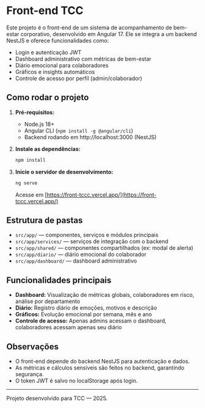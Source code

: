 # Front-end TCC

Este projeto é o front-end de um sistema de acompanhamento de bem-estar corporativo, desenvolvido em Angular 17. Ele se integra a um backend NestJS e oferece funcionalidades como:

- Login e autenticação JWT
- Dashboard administrativo com métricas de bem-estar
- Diário emocional para colaboradores
- Gráficos e insights automáticos
- Controle de acesso por perfil (admin/colaborador)

## Como rodar o projeto

1. **Pré-requisitos:**
   - Node.js 18+
   - Angular CLI (`npm install -g @angular/cli`)
   - Backend rodando em http://localhost:3000 (NestJS)

2. **Instale as dependências:**
   ```bash
   npm install
   ```

3. **Inicie o servidor de desenvolvimento:**
   ```bash
   ng serve
   ```
   Acesse em [https://front-tccc.vercel.app/](https://front-tccc.vercel.app/)

## Estrutura de pastas
- `src/app/` — componentes, serviços e módulos principais
- `src/app/services/` — serviços de integração com o backend
- `src/app/shared/` — componentes compartilhados (ex: modal de alerta)
- `src/app/diario/` — diário emocional do colaborador
- `src/app/dashboard/` — dashboard administrativo

## Funcionalidades principais
- **Dashboard:** Visualização de métricas globais, colaboradores em risco, análise por departamento
- **Diário:** Registro diário de emoções, motivos e descrição
- **Gráficos:** Evolução emocional por semana, mês e ano
- **Controle de acesso:** Apenas admins acessam o dashboard, colaboradores acessam apenas seu diário

## Observações
- O front-end depende do backend NestJS para autenticação e dados.
- As métricas e cálculos sensíveis são feitos no backend, garantindo segurança.
- O token JWT é salvo no localStorage após login.
---

Projeto desenvolvido para TCC — 2025.

